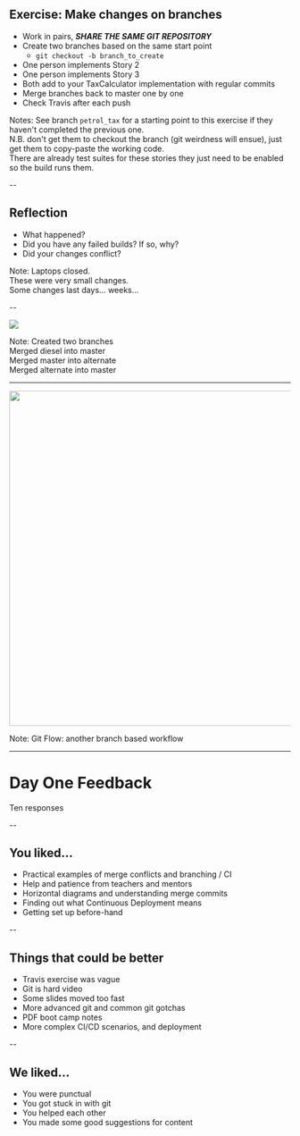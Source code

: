 ## Exercise: Make changes on branches

* Work in pairs, ___***SHARE THE SAME GIT REPOSITORY***___
* Create two branches based on the same start point
  * `git checkout -b branch_to_create`
* One person implements Story 2
* One person implements Story 3
* Both add to your TaxCalculator implementation with regular commits
* Merge branches back to master one by one
* Check Travis after each push

Notes:
See branch ```petrol_tax``` for a starting point to this exercise if they haven't completed the previous one.  
N.B. don't get them to checkout the branch (git weirdness will ensue), just get them to copy-paste the working code.  
There are already test suites for these stories they just need to be enabled so the build runs them.  

--

## Reflection

* What happened?
* Did you have any failed builds? If so, why?
* Did your changes conflict?

Note: Laptops closed.  
  These were very small changes.  
  Some changes last days… weeks…

--

<img src="images/merge.png">

Note: Created two branches  
  Merged diesel into master  
  Merged master into alternate  
  Merged alternate into master  

---

<img height="600" src="https://wac-cdn.atlassian.com/dam/jcr:61ccc620-5249-4338-be66-94d563f2843c/05%20(2).svg?cdnVersion=kv">

Note: Git Flow: another branch based workflow  

---

# Day One Feedback

Ten responses

--

## You liked…

+ Practical examples of merge conflicts and branching / CI
+ Help and patience from teachers and mentors
+ Horizontal diagrams and understanding merge commits
+ Finding out what Continuous Deployment means
+ Getting set up before-hand

--

## Things that could be better

+ Travis exercise was vague
+ Git is hard video
+ Some slides moved too fast
+ More advanced git and common git gotchas
+ PDF boot camp notes
+ More complex CI/CD scenarios, and deployment

--

## We liked…

+ You were punctual
+ You got stuck in with git
+ You helped each other
+ You made some good suggestions for content